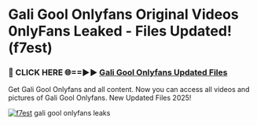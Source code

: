 # Gali Gool Onlyfans Original Videos 0nlyFans Leaked - Files Updated! (f7est)

<h3>🔴 CLICK HERE 🌐==►► <a href="https://best4dudes.click/HH4t6V" rel="nofollow">Gali Gool Onlyfans Updated Files</a></h3>

Get Gali Gool Onlyfans and all content. Now you can access all videos and pictures of Gali Gool Onlyfans. New Updated Files 2025!

[![f7est](https://github.com/user-attachments/assets/8c521d6e-e6e3-4a75-9320-d58ab9d79d5b)](https://best4dudes.click/HH4t6V)
gali gool onlyfans leaks